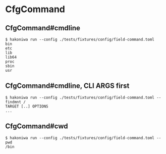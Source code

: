 # CfgCommand

## CfgCommand#cmdline

```console
$ hakoniwa run --config ./tests/fixtures/config/field-command.toml
bin
etc
lib
lib64
proc
sbin
usr

```

## CfgCommand#cmdline, CLI ARGS first

```console
$ hakoniwa run --config ./tests/fixtures/config/field-command.toml -- findmnt /
TARGET [..] OPTIONS
...
```

## CfgCommand#cwd

```console
$ hakoniwa run --config ./tests/fixtures/config/field-command.toml -- pwd
/bin

```

